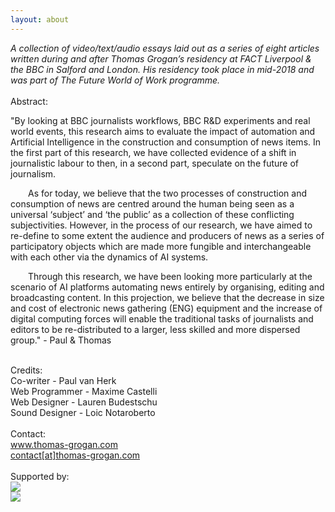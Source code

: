 ```yaml
---
layout: about
---
```


<i>A collection of video/text/audio essays laid out as a series of eight articles written during and after Thomas Grogan’s residency at FACT Liverpool & the BBC in Salford and London. His residency took place in mid-2018 and was part of The Future World of Work programme.</i><br>
<br>
Abstract:<br>
<p style="text-indent:0em;">"By looking at BBC journalists workflows, BBC R&D experiments and real world events, this research aims to evaluate the impact of automation and Artificial Intelligence in the construction and consumption of news items. In the first part of this research, we have collected evidence of a shift in journalistic labour to then, in a second part, speculate on the future of journalism.<br></p>
<p style="text-indent:2em;">As for today, we believe that the two processes of construction and consumption of news are centred around the human being seen as a universal ‘subject’ and ‘the public’ as a collection of these conflicting subjectivities. However, in the process of our research, we have aimed to re-define to some extent the audience and producers of news as a series of participatory objects which are made more fungible and interchangeable with each other via the dynamics of AI systems.</p>
<p style="text-indent:2em;">Through this research, we have been looking more particularly at the scenario of AI platforms automating news entirely by organising, editing and broadcasting content. In this projection, we believe that the decrease in size and cost of electronic news gathering (ENG) equipment and the increase of digital computing forces will enable the traditional tasks of journalists and editors to be re-distributed to a larger, less skilled and more dispersed group." - Paul & Thomas</p>

<p style="width:100%;">
<br>
Credits:<br>
Co-writer - Paul van Herk<br>
Web Programmer - Maxime Castelli<br>
Web Designer - Lauren Budestschu<br>
Sound Designer - Loic Notaroberto<br>
<br>
Contact:<br>
<a href="http://thomas-grogan.com/">www.thomas-grogan.com</a><br>
<a href="mailto:contact@thomas-grogan.com">contact[at]thomas-grogan.com</a><br>
<br>
Supported by:<br>
<img src="{{ '/assets/docs/img/' | prepend: site.baseurl }}BBC_RD_logo.png"/>
<br>
<img src="{{ '/assets/docs/img/' | prepend: site.baseurl }}fact_logo.png"/>
</p>

